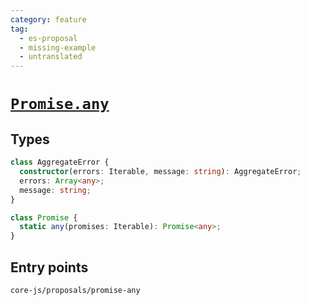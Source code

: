 ```yaml
---
category: feature
tag:
  - es-proposal
  - missing-example
  - untranslated
---
```


# [`Promise.any`](https://github.com/tc39/proposal-promise-any)

## Types

```ts
class AggregateError {
  constructor(errors: Iterable, message: string): AggregateError;
  errors: Array<any>;
  message: string;
}

class Promise {
  static any(promises: Iterable): Promise<any>;
}
```

## Entry points

```
core-js/proposals/promise-any
```
